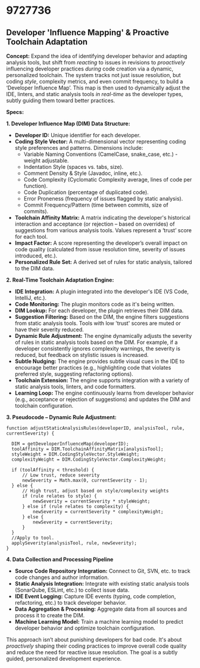 # 9727736

## Developer 'Influence Mapping' & Proactive Toolchain Adaptation

**Concept:** Expand the idea of identifying developer behavior and adapting analysis tools, but shift from *reacting* to issues in revisions to *proactively* influencing developer practices *during* code creation via a dynamic, personalized toolchain.  The system tracks not just issue resolution, but coding *style*, complexity metrics, and even commit frequency, to build a ‘Developer Influence Map’.  This map is then used to dynamically adjust the IDE, linters, and static analysis tools *in real-time* as the developer types, subtly guiding them toward better practices.

**Specs:**

**1. Developer Influence Map (DIM) Data Structure:**

*   **Developer ID:** Unique identifier for each developer.
*   **Coding Style Vector:** A multi-dimensional vector representing coding style preferences and patterns.  Dimensions include:
    *   Variable Naming Conventions (CamelCase, snake_case, etc.) - weight adjustable.
    *   Indentation Style (spaces vs. tabs, size).
    *   Comment Density & Style (Javadoc, inline, etc.).
    *   Code Complexity (Cyclomatic Complexity average, lines of code per function).
    *   Code Duplication (percentage of duplicated code).
    *   Error Proneness (frequency of issues flagged by static analysis).
    *   Commit Frequency/Pattern (time between commits, size of commits).
*   **Toolchain Affinity Matrix:** A matrix indicating the developer's historical interaction and acceptance (or rejection – based on overrides) of suggestions from various analysis tools.  Values represent a ‘trust’ score for each tool.
*   **Impact Factor:**  A score representing the developer’s overall impact on code quality (calculated from issue resolution time, severity of issues introduced, etc.).
*   **Personalized Rule Set:**  A derived set of rules for static analysis, tailored to the DIM data.

**2. Real-Time Toolchain Adaptation Engine:**

*   **IDE Integration:** A plugin integrated into the developer's IDE (VS Code, IntelliJ, etc.).
*   **Code Monitoring:**  The plugin monitors code as it's being written.
*   **DIM Lookup:** For each developer, the plugin retrieves their DIM data.
*   **Suggestion Filtering:** Based on the DIM, the engine filters suggestions from static analysis tools.  Tools with low 'trust' scores are muted or have their severity reduced.
*   **Dynamic Rule Adjustment:** The engine dynamically adjusts the severity of rules in static analysis tools based on the DIM. For example, if a developer consistently ignores complexity warnings, the severity is reduced, but feedback on stylistic issues is increased.
*   **Subtle Nudging:** The engine provides subtle visual cues in the IDE to encourage better practices (e.g., highlighting code that violates preferred style, suggesting refactoring options).
*   **Toolchain Extension:** The engine supports integration with a variety of static analysis tools, linters, and code formatters.
*   **Learning Loop:** The engine continuously learns from developer behavior (e.g., acceptance or rejection of suggestions) and updates the DIM and toolchain configuration.

**3.  Pseudocode – Dynamic Rule Adjustment:**

```pseudocode
function adjustStaticAnalysisRules(developerID, analysisTool, rule, currentSeverity) {

  DIM = getDeveloperInfluenceMap(developerID);
  toolAffinity = DIM.ToolchainAffinityMatrix[analysisTool];
  styleWeight = DIM.CodingStyleVector.StyleWeight;
  complexityWeight = DIM.CodingStyleVector.ComplexityWeight;

  if (toolAffinity < threshold) {
      // Low trust, reduce severity
      newSeverity = Math.max(0, currentSeverity - 1);
  } else {
      // High trust, adjust based on style/complexity weights
      if (rule relates to style) {
          newSeverity = currentSeverity * styleWeight;
      } else if (rule relates to complexity) {
          newSeverity = currentSeverity * complexityWeight;
      } else {
          newSeverity = currentSeverity;
      }
  }
  //Apply to tool.
  applySeverity(analysisTool, rule, newSeverity);
}
```

**4. Data Collection and Processing Pipeline**

*   **Source Code Repository Integration:** Connect to Git, SVN, etc. to track code changes and author information.
*   **Static Analysis Integration:** Integrate with existing static analysis tools (SonarQube, ESLint, etc.) to collect issue data.
*   **IDE Event Logging:** Capture IDE events (typing, code completion, refactoring, etc.) to track developer behavior.
*   **Data Aggregation & Processing:** Aggregate data from all sources and process it to create the DIM.
*   **Machine Learning Model:** Train a machine learning model to predict developer behavior and optimize toolchain configuration.

This approach isn’t about punishing developers for bad code. It's about *proactively* shaping their coding practices to improve overall code quality and reduce the need for reactive issue resolution.  The goal is a subtly guided, personalized development experience.